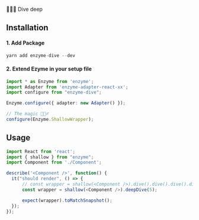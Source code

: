 🏊🏼‍♂ Dive deep️

## Installation

#### 1. Add Package
```typescript
yarn add enzyme-dive --dev
```

#### 2. Extend Ezyme in your setup file
```typescript
import * as Enzyme from 'enzyme';
import Adapter from 'enzyme-adapter-react-xx';
import configure from "enzyme-dive";

Enzyme.configure({ adapter: new Adapter() });

// The magic 🧙🏼‍♂️
configure(Enzyme.ShallowWrapper);
```

## Usage

```typescript
import React from 'react';
import { shallow } from "enzyme";
import Component from './Component';

describe('<Component />', function() {
  it("should render", () => {
      // const wrapper = shallow(<Component />).dive().dive().dive().dive().dive();
      const wrapper = shallow(<Component />).deepDive(5);

      expect(wrapper).toMatchSnapshot();
  });
});
```

